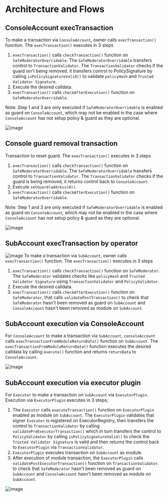 # Architecture and Flows

## ConsoleAccount execTransaction

To make a transaction via `ConsoleAccount`, owner calls `execTransaction()` function. The `execTransaction()` executes in 3 steps

1. `execTransaction()` calls `checkTransaction()` function on `SafeModeratorOverridable`. The `SafeModeratorOverridable` transfers control to `TransactionValidator`. The `TransactionValidator` checks if the guard isn't being removed, it transfers control to PolicySignature by calling `isPolicySignatureValid()` to validate `policyHash` and `Trusted Validator Signature`.
2. Execute the desired calldata.
3. `execTransaction()` calls `checkAfterExecution()` function on `SafeModeratorOverridable`.

Note: Step 1 and 3 are only executed if `SafeModeratorOverridable` is enabled as guard on `ConsoleAccount`, which may not be enabled in the case where `ConsoleAccount` has not setup policy & guard as they are optional.

![image](https://github.com/code-423n4/2023-10-brahma/blob/main/contracts/docs/images/console%20account%20execTransaction.png)

## Console guard removal transaction

Transaction to reset guard. The `execTransaction()` executes in 3 steps

1. `execTransaction()` calls `checkTransaction()` function on `SafeModeratorOverridable`. The `SafeModeratorOverridable` transfers control to `TransactionValidator`. The `TransactionValidator` checks if the guard is being removed, it returns control back to `ConsoleAccount`.
2. Execute `setGuard(address(0))`.
3. `execTransaction()` calls `checkAfterExecution()` function on `SafeModeratorOverridable`.

Note: Step 1 and 3 are only executed if `SafeModeratorOverridable` is enabled as guard on `ConsoleAccount`, which may not be enabled in the case where `ConsoleAccount` has not setup policy & guard as they are optional.

![image](https://github.com/code-423n4/2023-10-brahma/blob/main/contracts/docs/images/console-guard-removal.png)

## SubAccount execTransaction by operator

![image](https://github.com/code-423n4/2023-10-brahma/blob/main/contracts/docs/images/sub-account%20execTransaction%20by%20operators.png)
To make a transaction via `SubAccount`, owner calls `execTransaction()` function. The `execTransaction()` executes in 3 steps

1. `execTransaction()` calls `checkTransaction()` function on `SafeModerator`. The `SafeModerator` validates checks like `policyHash` and `Trusted Validator Signature` using `TransactionValidator` and `PolicyValidator`.
2. Execute the desired calldata.
3. `execTransaction()` calls `checkAfterExecution()` function on `SafeModerator`, that calls `validatePostTransaction()` to check that `SafeModerator` hasn't been removed as guard on `SubAccount` and `ConsoleAccount` hasn't been removed as module on `SubAccount`.

## SubAccount execution via ConsoleAccount

For `ConsoleAccount` to make a transaction via `SubAccount`, `consoleAccount` calls `execTransactionFromModuleReturnData()` function on `SubAccount`. The `execTransactionFromModuleReturnData()` function executes the desired calldata by calling `execute()` function and returns `returnData` to `ConsoleAccount`.

![image](https://github.com/code-423n4/2023-10-brahma/blob/main/contracts/docs/images/Sub-account%20execution%20flow%20via%20console%20account.png)

## SubAccount execution via executor plugin

For `Executor` to make a transaction on `SubAccount` via `ExecutorPlugin`. Execution via `ExecutorPlugin` executes in 3 steps;

1. The `Executor` calls `executeTransaction()` function on `ExecutorPlugin` enabled as module on `SubAccount`. The `ExecutorPlugin` validates that signer `Executor` is registered on ExecutorRegistry, then transfers the control to `TransactionValidator` by calling `validatePreExecutorTransaction()` which in turn transfers the control to `PolicyValidator` by calling `isPolicySignatureValid()` to check the `Trusted Validator Signature` is valid and then returns the control back to `ExecutorPlugin` via `TransactionValidator`.
2. `ExecutorPlugin` executes transaction on `SubAccount` as module.
3. After execution of module transaction, the `ExecutorPlugin` calls `validatePostExecutorTransaction()` function on `TransactionValidator`. to check that `SafeModerator` hasn't been removed as guard on `SubAccount` and `ConsoleAccount` hasn't been removed as module on `SubAccount`.

![image](https://github.com/code-423n4/2023-10-brahma/blob/main/contracts/docs/images/Sub-account%20execution%20flow%20via%20executor%20plugin.png)
